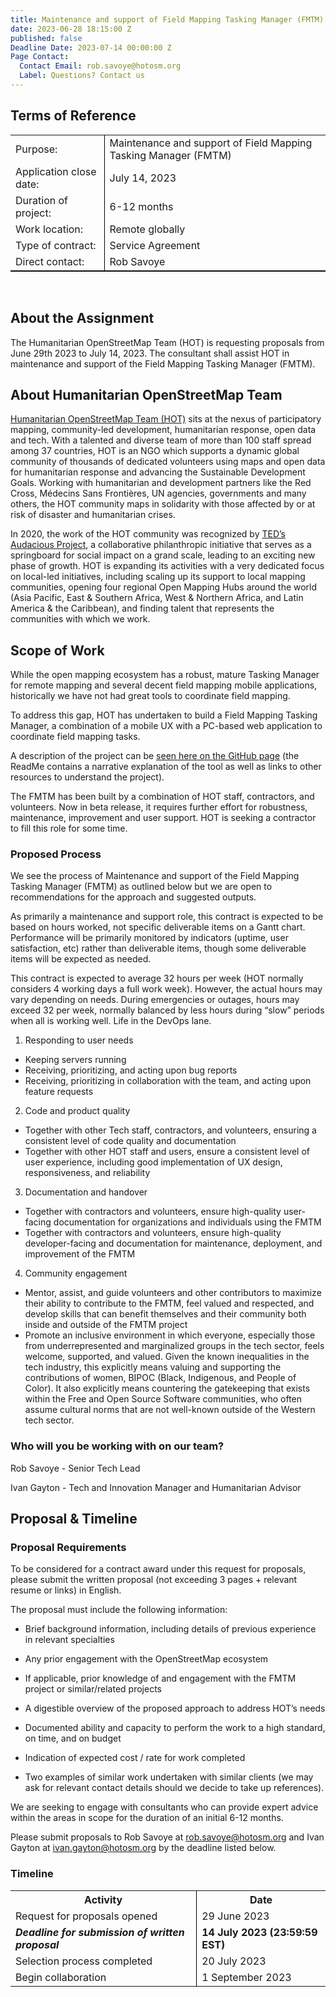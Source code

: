 ```yaml
---
title: Maintenance and support of Field Mapping Tasking Manager (FMTM)
date: 2023-06-28 18:15:00 Z
published: false
Deadline Date: 2023-07-14 00:00:00 Z
Page Contact:
  Contact Email: rob.savoye@hotosm.org
  Label: Questions? Contact us
---
```


## Terms of Reference

<table style="border-bottom: 1px solid black">
<tr>
<td>Purpose:</td>
<td style="border-left: 1px solid black">Maintenance and support of Field Mapping Tasking Manager (FMTM)</td>
</tr>
<tr>
<td>Application close date:</td>
<td style="border-left: 1px solid black">July 14, 2023</td>
</tr>
<tr>
<td>Duration of project:</td>
<td style="border-left: 1px solid black">6-12 months</td>
</tr>
<tr>
<td>Work location:</td>
<td style="border-left: 1px solid black">Remote globally</td>
</tr>
<tr>
<td>Type of contract:</td>
<td style="border-left: 1px solid black">Service Agreement</td>
</tr>
<tr>
<td>Direct contact:</td>
<td style="border-left: 1px solid black">Rob Savoye</td>
</tr>
</table>

<br>

## About the Assignment

The Humanitarian OpenStreetMap Team (HOT) is requesting proposals from June 29th 2023 to July 14, 2023. The consultant shall assist HOT in maintenance and support of the Field
Mapping Tasking Manager (FMTM).

## About Humanitarian OpenStreetMap Team

[Humanitarian OpenStreetMap Team (HOT)](https://www.hotosm.org/) sits at the nexus of participatory mapping, community-led development, humanitarian response, open data and tech. With a talented and diverse team of more than 100 staff spread among 37 countries, HOT is an NGO which
supports a dynamic global community of thousands of dedicated volunteers using maps and open data for humanitarian response and advancing the Sustainable Development Goals.
Working with humanitarian and development partners like the Red Cross, Médecins Sans Frontières, UN agencies, governments and many others, the HOT community maps in solidarity with those affected by or at risk of disaster and humanitarian crises.

In 2020, the work of the HOT community was recognized by [TED’s Audacious Project](https://www.ted.com/talks/rebecca_firth_can_we_call_it_a_world_map_if_it_s_missing_a_billion_people), a collaborative philanthropic initiative that serves as a springboard for social impact on a grand scale, leading to an exciting new phase of growth. HOT is expanding its activities with a very
dedicated focus on local-led initiatives, including scaling up its support to local mapping communities, opening four regional Open Mapping Hubs around the world (Asia Pacific, East &
Southern Africa, West & Northern Africa, and Latin America & the Caribbean), and finding talent that represents the communities with which we work.

## Scope of Work

While the open mapping ecosystem has a robust, mature Tasking Manager for remote mapping and several decent field mapping mobile applications, historically we have not had great tools to
coordinate field mapping.

To address this gap, HOT has undertaken to build a Field Mapping Tasking Manager, a combination of a mobile UX with a PC-based web application to coordinate field mapping tasks.

A description of the project can be [seen here on the GitHub page](https://github.com/hotosm/fmtm) (the ReadMe contains a narrative explanation of the tool as well as links to other resources to understand the project).

The FMTM has been built by a combination of HOT staff, contractors, and volunteers. Now in
beta release, it requires further effort for robustness, maintenance, improvement and user
support. HOT is seeking a contractor to fill this role for some time.

### Proposed Process

We see the process of Maintenance and support of the Field Mapping Tasking Manager (FMTM) as outlined below but we are open to recommendations for the approach and suggested outputs.

As primarily a maintenance and support role, this contract is expected to be based on hours worked, not specific deliverable items on a Gantt chart. Performance will be primarily monitored by indicators (uptime, user satisfaction, etc) rather than deliverable items, though some deliverable items will be expected as needed.

This contract is expected to average 32 hours per week (HOT normally considers 4 working days a full work week). However, the actual hours may vary depending on needs. During emergencies or outages, hours may exceed 32 per week, normally balanced by less hours during “slow” periods when all is working well. Life in the DevOps lane.

1. Responding to user needs

* Keeping servers running
* Receiving, prioritizing, and acting upon bug reports
* Receiving, prioritizing in collaboration with the team, and acting upon feature requests

2. Code and product quality

* Together with other Tech staff, contractors, and volunteers, ensuring a consistent level of code quality and documentation
* Together with other HOT staff and users, ensure a consistent level of user experience, including good implementation of UX design, responsiveness, and reliability

3. Documentation and handover

* Together with contractors and volunteers, ensure high-quality user-facing documentation for organizations and individuals using the FMTM
* Together with contractors and volunteers, ensure high-quality developer-facing and documentation for maintenance, deployment, and improvement of the FMTM


4. Community engagement

* Mentor, assist, and guide volunteers and other contributors to maximize their ability to contribute to the FMTM, feel valued and respected, and develop skills that can benefit themselves and their community both inside and outside of the
FMTM project
* Promote an inclusive environment in which everyone, especially those from underrepresented and marginalized groups in the tech sector, feels welcome, supported, and valued. Given the known inequalities in the tech industry, this explicitly means valuing and supporting the contributions of women, BIPOC (Black, Indigenous, and People of Color). It also explicitly means countering the
gatekeeping that exists within the Free and Open Source Software communities, who often assume cultural norms that are not well-known outside of the Western tech sector.

### Who will you be working with on our team?

Rob Savoye - Senior Tech Lead

Ivan Gayton - Tech and Innovation Manager and Humanitarian Advisor

## Proposal & Timeline

### Proposal Requirements

To be considered for a contract award under this request for proposals, please submit the written proposal (not exceeding 3 pages \+ relevant resume or links) in English.

The proposal must include the following information:

* Brief background information, including details of previous experience in relevant specialties

* Any prior engagement with the OpenStreetMap ecosystem

* If applicable, prior knowledge of and engagement with the FMTM project or similar/related projects

* A digestible overview of the proposed approach to address HOT’s needs

* Documented ability and capacity to perform the work to a high standard, on time, and on
  budget

* Indication of expected cost / rate for work completed

* Two examples of similar work undertaken with similar clients (we may ask for relevant
  contact details should we decide to take up references).

We are seeking to engage with consultants who can provide expert advice within the areas in scope for the duration of an initial 6-12 months.

Please submit proposals to Rob Savoye at [rob.savoye@hotosm.org](rob.savoye@hotosm.org) and Ivan Gayton at
[ivan.gayton@hotosm.org](ivan.gayton@hotosm.org) by the deadline listed below.

### Timeline

<table style="border-bottom: none">
<tr>
<th style="border-bottom-width: 2px"><span style="font-weight: bold">Activity</span></th>
<th style="border-left: 1px solid black; border-bottom-width: 2px"><span style="font-weight: bold">Date</span></th>
</tr>
<tr>
<td>Request for proposals opened</td>
<td style="border-left: 1px solid black">29 June 2023</td>
</tr>
<tr>
<td style="font-weight: bold"><i>Deadline for submission of written proposal</i></td>
<td style="border-left: 1px solid black"><b>14 July 2023 (23:59:59 EST)</b></td>
</tr>

<tr>
<td>Selection process completed</td>
<td style="border-left: 1px solid black">20 July 2023</td>
</tr>
<tr>
<td>Begin collaboration</td>
<td style="border-left: 1px solid black">1 September 2023</td>
</tr>
</table>
<br>